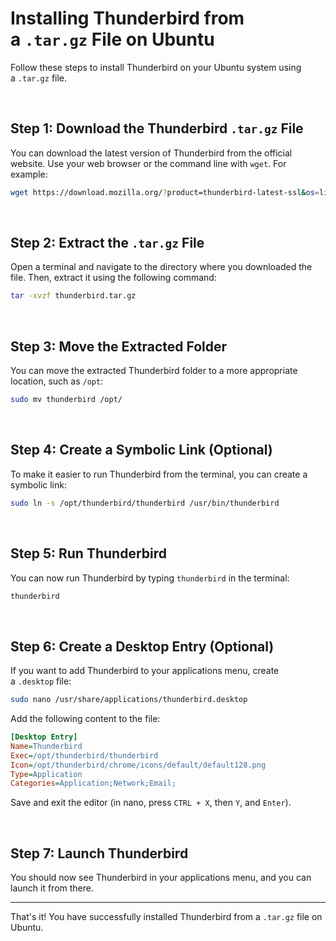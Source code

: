 # Installing Thunderbird from a `.tar.gz` File on Ubuntu

Follow these steps to install Thunderbird on your Ubuntu system using a `.tar.gz` file.

<br>

## Step 1: Download the Thunderbird `.tar.gz` File

You can download the latest version of Thunderbird from the official website. Use your web browser or the command line with `wget`. For example:

```bash
wget https://download.mozilla.org/?product=thunderbird-latest-ssl&os=linux64&lang=en-US -O thunderbird.tar.gz
```

<br>

## Step 2: Extract the `.tar.gz` File

Open a terminal and navigate to the directory where you downloaded the file. Then, extract it using the following command:

```bash
tar -xvzf thunderbird.tar.gz
```

<br>

## Step 3: Move the Extracted Folder

You can move the extracted Thunderbird folder to a more appropriate location, such as `/opt`:

```bash
sudo mv thunderbird /opt/
```

<br>

## Step 4: Create a Symbolic Link (Optional)

To make it easier to run Thunderbird from the terminal, you can create a symbolic link:

```bash
sudo ln -s /opt/thunderbird/thunderbird /usr/bin/thunderbird
```

<br>

## Step 5: Run Thunderbird

You can now run Thunderbird by typing `thunderbird` in the terminal:

```bash
thunderbird
```

<br>

## Step 6: Create a Desktop Entry (Optional)

If you want to add Thunderbird to your applications menu, create a `.desktop` file:

```bash
sudo nano /usr/share/applications/thunderbird.desktop
```

Add the following content to the file:

```ini
[Desktop Entry]
Name=Thunderbird
Exec=/opt/thunderbird/thunderbird
Icon=/opt/thunderbird/chrome/icons/default/default128.png
Type=Application
Categories=Application;Network;Email;
```

Save and exit the editor (in nano, press `CTRL + X`, then `Y`, and `Enter`).

<br>

## Step 7: Launch Thunderbird

You should now see Thunderbird in your applications menu, and you can launch it from there.

* * *

That's it! You have successfully installed Thunderbird from a `.tar.gz` file on Ubuntu.
